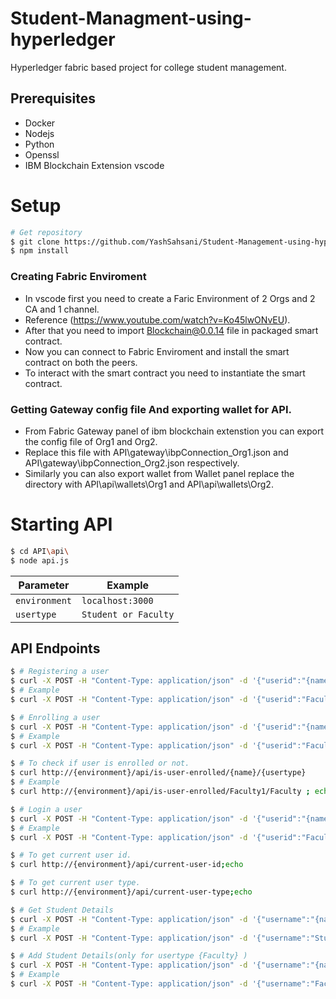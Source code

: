 # Student-Managment-using-hyperledger
Hyperledger fabric based project for college student management.
## Prerequisites
- Docker
- Nodejs
- Python
- Openssl
- IBM Blockchain Extension vscode
# Setup
```bash
# Get repository
$ git clone https://github.com/YashSahsani/Student-Management-using-hyperledger.git && cd Student-Management-using-hyperledger
$ npm install
```
### Creating Fabric Enviroment 
- In vscode first you need to create a Faric Environment of 2 Orgs and 2 CA and 1 channel.
- Reference (https://www.youtube.com/watch?v=Ko45lwONvEU).
- After that you need to import Blockchain@0.0.14 file in packaged smart contract.
- Now you can connect to Fabric Enviroment and install the smart contract on both the peers.
- To interact with the smart contract you need to instantiate the smart contract.

### Getting Gateway config file And exporting wallet for API.
- From Fabric Gateway panel of ibm  blockchain extenstion you can export the config file of Org1 and Org2.
- Replace this file with API\gateway\ibpConnection_Org1.json and API\gateway\ibpConnection_Org2.json respectively.
- Similarly you can also export wallet from Wallet panel replace the directory with API\api\wallets\Org1 and API\api\wallets\Org2.

# Starting API
```bash
$ cd API\api\
$ node api.js
```

| Parameter | Example 
| - | - 
| `environment` | `localhost:3000`
| `usertype` | `Student or Faculty`

## API Endpoints
```bash
$ # Registering a user
$ curl -X POST -H "Content-Type: application/json" -d '{"userid":"{name}","password":"{password}","usertype":"{usertype}"}' http://{environment}/api/register-user/
$ # Example
$ curl -X POST -H "Content-Type: application/json" -d '{"userid":"Faculty1","password":"Faculty1pw","usertype":"Faculty"}' http://{environment}/api/register-user/
```
```bash
$ # Enrolling a user
$ curl -X POST -H "Content-Type: application/json" -d '{"userid":"{name}","password":"{password}","usertype":"{usertype}"}' http://{environment}/api/enroll-user/
$ # Example
$ curl -X POST -H "Content-Type: application/json" -d '{"userid":"Faculty1","password":"Faculty1pw","usertype":"Faculty"}' http://{environment}/api/enroll-user/
```
```bash
$ # To check if user is enrolled or not.
$ curl http://{environment}/api/is-user-enrolled/{name}/{usertype}
$ # Example
$ curl http://{environment}/api/is-user-enrolled/Faculty1/Faculty ; echo
```
```bash
$ # Login a user
$ curl -X POST -H "Content-Type: application/json" -d '{"userid":"{name}","password":"{password}"}' http://{environment}/api/login/{usertype}
$ # Example
$ curl -X POST -H "Content-Type: application/json" -d '{"userid":"Faculty1","password":"Faculty1pw"}' http://{environment}/api/login/Faculty
```
```bash
$ # To get current user id.
$ curl http://{environment}/api/current-user-id;echo
```
```bash
$ # To get current user type.
$ curl http://{environment}/api/current-user-type;echo
```

```bash
$ # Get Student Details
$ curl -X POST -H "Content-Type: application/json" -d '{"username":"{name}","rollno":"{rollno}","usertype":"{usertype}"}' http://{environment}/api/GetStudnetInfo | jq
$ # Example
$ curl -X POST -H "Content-Type: application/json" -d '{"username":"Student1","rollno":"18it112","usertype":"Student"}' http://{environment}/api/GetStudnetInfo | jq
```
```bash
$ # Add Student Details(only for usertype {Faculty} )
$ curl -X POST -H "Content-Type: application/json" -d '{"username":"{name}","rollno":"{rollno}","dict":{dictionary where key=subject_name and value=pointer},"semno":"{semno}","usertype":"{usertype}"}' http://{environment}/api/AddGrade/
$ # Example
$ curl -X POST -H "Content-Type: application/json" -d '{"username":"Faculty1","rollno":"18it112","dict":{"DAA":7.0,"Cryptography":4.0,"CN":5.0},"semno":"1","usertype":"Faculty"}' http://{environment}/api/AddGrade/
```
